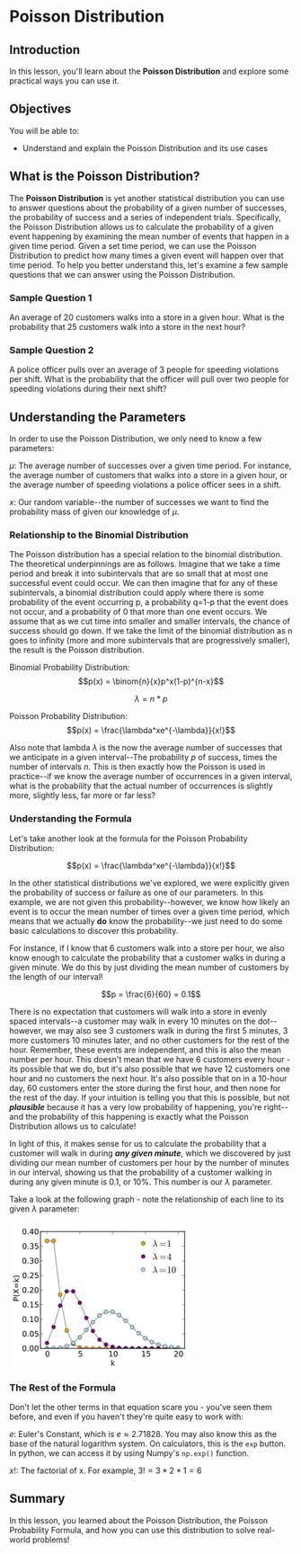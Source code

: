 
# Poisson Distribution

## Introduction

In this lesson, you'll learn about the **Poisson Distribution** and explore some practical ways you can use it. 

## Objectives

You will be able to:

* Understand and explain the Poisson Distribution and its use cases

## What is the Poisson Distribution?

The **Poisson Distribution** is yet another statistical distribution you can use to answer questions about the probability of a given number of successes, the probability of success and a series of independent trials.  Specifically, the Poisson Distribution allows us to calculate the probability of a given event happening by examining the mean number of events that happen in a given time period.  Given a set time period, we can use the Poisson Distribution to predict how many times a given event will happen over that time period.  To help you better understand this, let's examine a few sample questions that we can answer using the Poisson Distribution. 

### Sample Question 1

An average of 20 customers walks into a store in a given hour.  What is the probability that 25 customers walk into a store in the next hour?

### Sample Question 2

A police officer pulls over an average of 3 people for speeding violations per shift.  What is the probability that the officer will pull over two people for speeding violations during their next shift?

## Understanding the Parameters

In order to use the Poisson Distribution, we only need to know a few parameters:

$\mu$: The average number of successes over a given time period. For instance, the average number of customers that walks into a store in a given hour, or the average number of speeding violations a police officer sees in a shift.

$x$: Our random variable--the number of successes we want to find the probability mass of given our knowledge of $\mu$.


### Relationship to the Binomial Distribution

The Poisson distribution has a special relation to the binomial distribution. The theoretical underpinnings are as follows. Imagine that we take a time period and break it into subintervals that are so small that at most one successful event could occur. We can then imagine that for any of these subintervals, a binomial distribution could apply where there is some probability of the event occurring p, a probability q=1-p that the event does not occur, and a probability of 0 that more than one event occurs. We assume that as we cut time into smaller and smaller intervals, the chance of success should go down. If we take the limit of the binomial distribution as n goes to infinity (more and more subintervals that are progressively smaller), the result is the Poisson distribution.

Binomial Probability Distribution:
$$p(x) = \binom{n}{x}p^x(1-p)^{n-x}$$

$$\lambda = n*p$$

Poisson Probability Distribution: $$p(x) = \frac{\lambda^xe^{-\lambda}}{x!}$$

Also note that lambda $\lambda$ is the now the average number of successes that we anticipate in a given interval--The probability $p$ of success, times the number of intervals $n$. This is then exactly how the Poisson is used in practice--if we know the average number of occurrences in a given interval, what is the probability that the actual number of occurrences is slightly more, slightly less, far more or far less?

### Understanding the Formula

Let's take another look at the formula for the Poisson Probability Distribution:

$$p(x) = \frac{\lambda^xe^{-\lambda}}{x!}$$

In the other statistical distributions we've explored, we were explicitly given the probability of success or failure as one of our parameters. In this example, we are not given this probability--however, we know how likely an event is to occur the mean number of times over a given time period, which means that we actually **do** know the probability--we just need to do some basic calculations to discover this probability. 

For instance, if I know that 6 customers walk into a store per hour, we also know enough to calculate the probability that a customer walks in during a given minute. We do this by just dividing the mean number of customers by the length of our interval! 

$$p = \frac{6}{60} = 0.1$$

There is no expectation that customers will walk into a store in evenly spaced intervals--a customer may walk in every 10 minutes on the dot--however, we may also see 3 customers walk in during the first 5 minutes, 3 more customers 10 minutes later, and no other customers for the rest of the hour.  Remember, these events are independent, and this is also the mean number per hour.  This doesn't mean that we have 6 customers every hour - its possible that we do, but it's also possible that we have 12 customers one hour and no customers the next hour. It's also possible that on in a 10-hour day, 60 customers enter the store during the first hour, and then none for the rest of the day.  If your intuition is telling you that this is possible, but not **_plausible_** because it has a very low probability of happening, you're right--and the probability of this happening is exactly what the Poisson Distribution allows us to calculate!

In light of this, it makes sense for us to calculate the probability that a customer will walk in during **_any given minute_**, which we discovered by just dividing our mean number of customers per hour by the number of minutes in our interval, showing us that the probability of a customer walking in during any given minute is 0.1, or 10%.  This number is our $\lambda$ parameter.

Take a look at the following graph - note the relationship of each line to its given $\lambda$ parameter:

<img src='images/poisson.png'>

### The Rest of the Formula

Don't let the other terms in that equation scare you - you've seen them before, and even if you haven't they're quite easy to work with:

$e$: Euler's Constant, which is $e \approx 2.71828$. You may also know this as the base of the natural logarithm system. On calculators, this is the `exp` button.  In python, we can access it by using Numpy's `np.exp()` function. 

$x!$: The factorial of x.  For example, $3! = 3 * 2 * 1 = 6$ 

## Summary

In this lesson, you learned about the Poisson Distribution, the Poisson Probability Formula, and how you can use this distribution to solve real-world problems!
